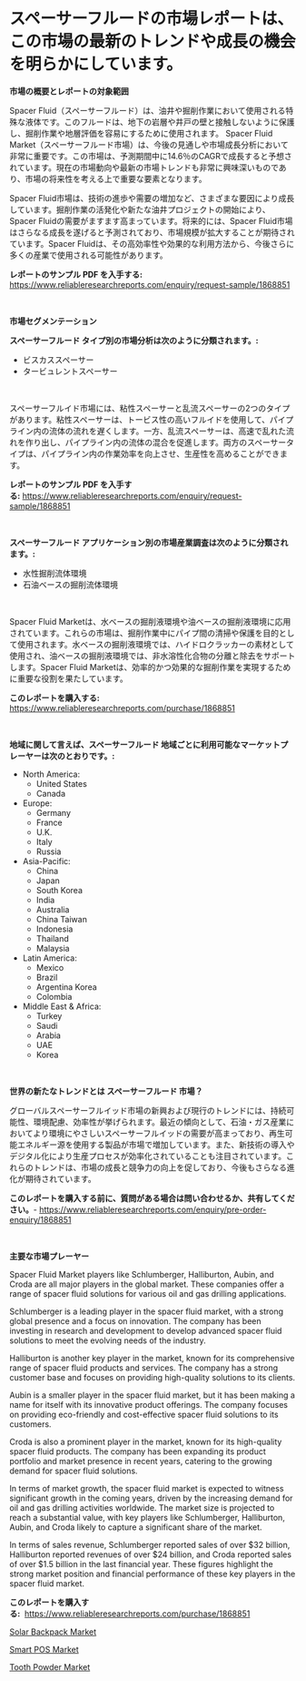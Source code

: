 <p><h1>スペーサーフルードの市場レポートは、この市場の最新のトレンドや成長の機会を明らかにしています。</h1></p><p><strong>市場の概要とレポートの対象範囲</strong></p>
<p><p>Spacer Fluid（スペーサーフルード）は、油井や掘削作業において使用される特殊な液体です。このフルードは、地下の岩層や井戸の壁と接触しないように保護し、掘削作業や地層評価を容易にするために使用されます。 Spacer Fluid Market（スペーサーフルード市場）は、今後の見通しや市場成長分析において非常に重要です。この市場は、予測期間中に14.6％のCAGRで成長すると予想されています。現在の市場動向や最新の市場トレンドも非常に興味深いものであり、市場の将来性を考える上で重要な要素となります。</p><p>Spacer Fluid市場は、技術の進歩や需要の増加など、さまざまな要因により成長しています。掘削作業の活発化や新たな油井プロジェクトの開始により、Spacer Fluidの需要がますます高まっています。将来的には、Spacer Fluid市場はさらなる成長を遂げると予測されており、市場規模が拡大することが期待されています。Spacer Fluidは、その高効率性や効果的な利用方法から、今後さらに多くの産業で使用される可能性があります。</p></p>
<p><strong>レポートのサンプル PDF を入手する:</strong> <a href="https://www.reliableresearchreports.com/enquiry/request-sample/1868851">https://www.reliableresearchreports.com/enquiry/request-sample/1868851</a></p>
<p>&nbsp;</p>
<p><strong>市場セグメンテーション</strong></p>
<p><strong>スペーサーフルード タイプ別の市場分析は次のように分類されます。:</strong></p>
<p><ul><li>ビスカススペーサー</li><li>タービュレントスペーサー</li></ul></p>
<p>&nbsp;</p>
<p><p>スペーサーフルイド市場には、粘性スペーサーと乱流スペーサーの2つのタイプがあります。粘性スペーサーは、トービス性の高いフルイドを使用して、パイプライン内の流体の流れを遅くします。一方、乱流スペーサーは、高速で乱れた流れを作り出し、パイプライン内の流体の混合を促進します。両方のスペーサータイプは、パイプライン内の作業効率を向上させ、生産性を高めることができます。</p></p>
<p><strong>レポートのサンプル PDF を入手する:</strong>&nbsp;<a href="https://www.reliableresearchreports.com/enquiry/request-sample/1868851">https://www.reliableresearchreports.com/enquiry/request-sample/1868851</a></p>
<p>&nbsp;</p>
<p><strong> スペーサーフルード アプリケーション別の市場産業調査は次のように分類されます。:</strong></p>
<p><ul><li>水性掘削流体環境</li><li>石油ベースの掘削流体環境</li></ul></p>
<p>&nbsp;</p>
<p><p>Spacer Fluid Marketは、水ベースの掘削液環境や油ベースの掘削液環境に応用されています。これらの市場は、掘削作業中にパイプ間の清掃や保護を目的として使用されます。水ベースの掘削液環境では、ハイドロクラッカーの素材として使用され、油ベースの掘削液環境では、非水溶性化合物の分離と除去をサポートします。Spacer Fluid Marketは、効率的かつ効果的な掘削作業を実現するために重要な役割を果たしています。</p></p>
<p><strong>このレポートを購入する:</strong>&nbsp; <a href="https://www.reliableresearchreports.com/purchase/1868851">https://www.reliableresearchreports.com/purchase/1868851</a></p>
<p>&nbsp;</p>
<p><strong>地域に関して言えば、スペーサーフルード 地域ごとに利用可能なマーケットプレーヤーは次のとおりです。:</strong></p>
<p><ul>
    <li>
        North America:
        <ul>
            <li>United States</li>
            <li>Canada</li>
        </ul>
    </li>
    <li>
        Europe:
        <ul>
            <li>Germany</li>
            <li>France</li>
            <li>U.K.</li>
            <li>Italy</li>
            <li>Russia</li>
        </ul>
    </li>
    <li>
        Asia-Pacific:
        <ul>
            <li>China</li>
            <li>Japan</li>
            <li>South Korea</li>
            <li>India</li>
            <li>Australia</li>
            <li>China Taiwan</li>
            <li>Indonesia</li>
            <li>Thailand</li>
            <li>Malaysia</li>
        </ul>
    </li>
    <li>
        Latin America:
        <ul>
            <li>Mexico</li>
            <li>Brazil</li>
            <li>Argentina Korea</li>
            <li>Colombia</li>
        </ul>
    </li>
    <li>
        Middle East & Africa:
        <ul>
            <li>Turkey</li>
            <li>Saudi</li>
            <li>Arabia</li>
            <li>UAE</li>
            <li>Korea</li>
        </ul>
    </li>
    </ul></p>
<p>&nbsp;</p>
<p><strong>世界の新たなトレンドとは スペーサーフルード 市場？</strong></p>
<p><p>グローバルスペーサーフルイッド市場の新興および現行のトレンドには、持続可能性、環境配慮、効率性が挙げられます。最近の傾向として、石油・ガス産業においてより環境にやさしいスペーサーフルイッドの需要が高まっており、再生可能エネルギー源を使用する製品が市場で増加しています。また、新技術の導入やデジタル化により生産プロセスが効率化されていることも注目されています。これらのトレンドは、市場の成長と競争力の向上を促しており、今後もさらなる進化が期待されています。</p></p>
<p><strong>このレポートを購入する前に、質問がある場合は問い合わせるか、共有してください。</strong>- <a href="https://www.reliableresearchreports.com/enquiry/pre-order-enquiry/1868851">https://www.reliableresearchreports.com/enquiry/pre-order-enquiry/1868851</a></p>
<p>&nbsp;</p>
<p><strong>主要な市場プレーヤー</strong></p>
<p><p>Spacer Fluid Market players like Schlumberger, Halliburton, Aubin, and Croda are all major players in the global market. These companies offer a range of spacer fluid solutions for various oil and gas drilling applications.</p><p>Schlumberger is a leading player in the spacer fluid market, with a strong global presence and a focus on innovation. The company has been investing in research and development to develop advanced spacer fluid solutions to meet the evolving needs of the industry.</p><p>Halliburton is another key player in the market, known for its comprehensive range of spacer fluid products and services. The company has a strong customer base and focuses on providing high-quality solutions to its clients.</p><p>Aubin is a smaller player in the spacer fluid market, but it has been making a name for itself with its innovative product offerings. The company focuses on providing eco-friendly and cost-effective spacer fluid solutions to its customers.</p><p>Croda is also a prominent player in the market, known for its high-quality spacer fluid products. The company has been expanding its product portfolio and market presence in recent years, catering to the growing demand for spacer fluid solutions.</p><p>In terms of market growth, the spacer fluid market is expected to witness significant growth in the coming years, driven by the increasing demand for oil and gas drilling activities worldwide. The market size is projected to reach a substantial value, with key players like Schlumberger, Halliburton, Aubin, and Croda likely to capture a significant share of the market.</p><p>In terms of sales revenue, Schlumberger reported sales of over $32 billion, Halliburton reported revenues of over $24 billion, and Croda reported sales of over $1.5 billion in the last financial year. These figures highlight the strong market position and financial performance of these key players in the spacer fluid market.</p></p>
<p><strong>このレポートを購入する:</strong>&nbsp;&nbsp;<a href="https://www.reliableresearchreports.com/purchase/1868851">https://www.reliableresearchreports.com/purchase/1868851</a></p>
<p><p><a href="https://github.com/jodemen/Market-Research-Report-List-1/blob/main/solar-backpack-market.md">Solar Backpack Market</a></p><p><a href="https://github.com/jj19131/Market-Research-Report-List-1/blob/main/smart-pos-market.md">Smart POS Market</a></p><p><a href="https://github.com/Sarissaschmalingtr6fz2739/Market-Research-Report-List-1/blob/main/tooth-powder-market.md">Tooth Powder Market</a></p></p>